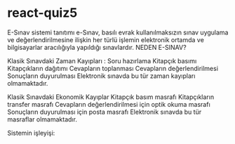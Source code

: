 # react-quiz5

E-Sınav sistemi tanıtımı
e-Sınav, basılı evrak kullanılmaksızın sınav uygulama ve değerlendirilmesine ilişkin her türlü işlemin elektronik ortamda ve bilgisayarlar aracılığıyla yapıldığı sınavlardır. 
NEDEN E-SINAV?

Klasik Sınavdaki Zaman Kayıpları :
Soru hazırlama
Kitapçık basımı
Kitapçıkların dağıtımı
Cevapların toplanması
Cevapların değerlendirilmesi
Sonuçların duyurulması
Elektronik sınavda bu tür zaman kayıpları olmamaktadır.

Klasik Sınavdaki Ekonomik Kayıplar
Kitapçık basım masrafı
Kitapçıkların transfer masrafı
Cevapların değerlendirilmesi için optik okuma masrafı
Sonuçların duyurulması için posta masrafı
Elektronik sınavda bu tür masraflar olmamaktadır.

Sistemin işleyişi:


